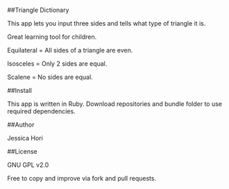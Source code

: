 ##Triangle Dictionary

This app lets you input three sides and tells what type of triangle it is.

Great learning tool for children.

Equilateral = All sides of a triangle are even.

Isosceles = Only 2 sides are equal.

Scalene = No sides are equal.

##Install

This app is written in Ruby. Download repositories and bundle folder
to use required dependencies.


##Author

Jessica Hori


##License

GNU GPL v2.0

Free to copy and improve via fork and pull requests.

